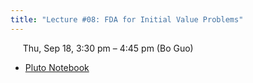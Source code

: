 ```yaml
---
title: "Lecture #08: FDA for Initial Value Problems"
---
```


&nbsp;&nbsp;&nbsp;&nbsp;&nbsp;Thu, Sep 18, 3:30 pm – 4:45 pm (Bo Guo)

- [Pluto Notebook](../pluto_notebooks/Lec8_fda_initial_value.html)
